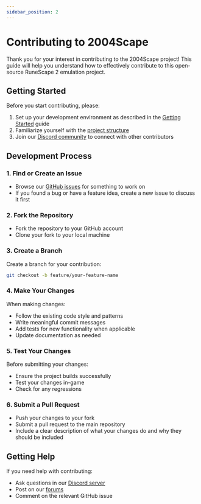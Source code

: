 ```yaml
---
sidebar_position: 2
---
```


# Contributing to 2004Scape

Thank you for your interest in contributing to the 2004Scape project! This guide will help you understand how to effectively contribute to this open-source RuneScape 2 emulation project.

## Getting Started

Before you start contributing, please:

1. Set up your development environment as described in the [Getting Started](./intro#getting-started) guide
2. Familiarize yourself with the [project structure](./server/overview)
3. Join our [Discord community](https://discord.gg/UZXdsTmuEs) to connect with other contributors

## Development Process

### 1. Find or Create an Issue

- Browse our [GitHub issues](https://github.com/2004Scape/Server/issues) for something to work on
- If you found a bug or have a feature idea, create a new issue to discuss it first

### 2. Fork the Repository

- Fork the repository to your GitHub account
- Clone your fork to your local machine

### 3. Create a Branch

Create a branch for your contribution:

```bash
git checkout -b feature/your-feature-name
```

### 4. Make Your Changes

When making changes:

- Follow the existing code style and patterns
- Write meaningful commit messages
- Add tests for new functionality when applicable
- Update documentation as needed

### 5. Test Your Changes

Before submitting your changes:

- Ensure the project builds successfully
- Test your changes in-game
- Check for any regressions

### 6. Submit a Pull Request

- Push your changes to your fork
- Submit a pull request to the main repository
- Include a clear description of what your changes do and why they should be included

## Getting Help

If you need help with contributing:

- Ask questions in our [Discord server](https://discord.gg/UZXdsTmuEs)
- Post on our [forums](https://lostcity.rs/)
- Comment on the relevant GitHub issue
